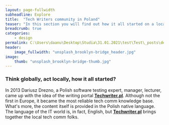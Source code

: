 ```yaml
---
layout: page-fullwidth
subheadline: Explore
title:  "Tech Writers community in Poland"
teaser: "In this section you will find out how it all started on a local level."
breadcrumb: true
categories:
    - design
permalink: C:\Users\daanu\Desktop\Studia\31.01.2021\test\Test\_posts\design\start.md
header:
    image_fullwidth: "unsplash_brooklyn-bridge_header.jpg"
image:
    thumb: "unsplash_brooklyn-bridge-thumb.jpg"
---
```

### Think globally, act locally, how it all started?
In 2013 Dariusz Drezno, a Polish software testing expert, manager, lecturer, came up with the idea of the writing portal **[Techwriter.pl](http://techwriter.pl/)**. Although not the first in Europe, it became the most reliable tech comm knowledge base. What's more, the content itself is provided in the Polish native language. The language of the IT world is, in fact, English, but **[Techwriter.pl](http://techwriter.pl/)** brings together the local tech comm folks.
